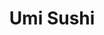 ---
layout: place
title: "Umi Sushi"
permalink: /california/modesto/umi-sushi.html
stateAbbr: CA
stateName: California
cityName: Modesto
seo:
  name: "Umi Sushi"
  type: Restaurant
  links: null
description: "Umi Sushi serves delicious sushi in Modesto, California. Try fresh Japanese dishes for a great dining experience. "
place_id: ChIJHaXYaKBXkIARRdC0kyzHi1s
photos:
  - name: >-
      places/ChIJHaXYaKBXkIARRdC0kyzHi1s/photos/AeeoHcIbBNcPpxQ8CN9EuQXw8uYf9peQC3ndfMr6Vcdieoe5f79yFe0jjTGeq23_qhsQrmqkOucQtcm-Sr3NI3NL7kJu45RtkSK6k6qrkh2dwCk5sIKxZo0bVoGLDzdMnKw7E4Wq1bu-x6dF_MW5M8bp6i7EvW42rGJKWcFD0CV7kl5u7gIla78BG2uuo9IEkhiTvR8TRqNj45tl4F-YE3F7BZ-HJ7at1utnMiRx8IqHJJeLs6PZcIhK1sQjojghPEk_8JJ4joKwjrm43PQcN04BMn2ArCDQT8_PrJhBoq67R3vyDucbgx2RRqfMLzoHW8SZdYdsJXviW9OVWJCbrUjpiqbq0ITMw_04LuxbS9H1XfqFHrTnnSiTmfkjudZi4o99DVno6SHTyoWuH1RKmwzqId1OcHRI0K8vu2ekCtC6iVML8-mo
    widthPx: 1400
    heightPx: 900
    authorAttributions:
      - displayName: Keith Simonian
        uri: https://maps.google.com/maps/contrib/103130935285451852167
        photoUri: >-
          https://lh3.googleusercontent.com/a-/ALV-UjXq3NR64cAfjRxj9DJ6CzdRnWTKBiGWem9TUi2wcZpAlRwK-pbl=s100-p-k-no-mo
    flagContentUri: >-
      https://www.google.com/local/imagery/report/?cb_client=maps_api_places.places_api&image_key=!1e10!2sCIHM0ogKEICAgICt3d2R1wE&hl=en-US
    googleMapsUri: >-
      https://www.google.com/maps/place//data=!3m4!1e2!3m2!1sCIHM0ogKEICAgICt3d2R1wE!2e10!4m2!3m1!1s0x809057a068d8a51d:0x5b8bc72c93b4d045
  - name: >-
      places/ChIJHaXYaKBXkIARRdC0kyzHi1s/photos/AeeoHcKC_4POEJXIyxiXdyVzO5nXYBlSH2g30xu35MwUhls8lc-ENiOU7ErJiqWooeYgDZaIJcyAL7AHABGgKQ5L9tl2DcF6vvBn9SiA-M6tuEAMiCO7zsxZoptX5HZ4bY1jMxQSDgzmhcEzOg4Rb6giwkUxnO1FykSZ_JOrhwfmo4NhTTWy1bKx2iuoWcGo_4ijzhBkP91PMO04RpecuYVxlxyplqUJgPt5HN5X-ovO97LzBLF_Dr_JHbJbE7PkwVFXjtu_WN5VA6DpaZdDbBHgAMhPruIccLgFMoKI5Qnh9hrA9LZtfJadutk-Jdl9BmskSLc3Rfqfn2EIyWo_WVWCTNOtma8A16fqPpL6Y5SoJFzTY3M4QC_5BVafRbAbi5-TkzQ2miNwHH8fay9ZiVfoHtoDlKFUpQD-XdxcwTsnYjyfKQ
    widthPx: 3024
    heightPx: 4032
    authorAttributions:
      - displayName: Rochelle R
        uri: https://maps.google.com/maps/contrib/108238762459704705349
        photoUri: >-
          https://lh3.googleusercontent.com/a-/ALV-UjUB6QLM3gSoBxTGlqCXTSsqb8ZgbySwuOqqlvAdrTQd2NXxvZDr=s100-p-k-no-mo
    flagContentUri: >-
      https://www.google.com/local/imagery/report/?cb_client=maps_api_places.places_api&image_key=!1e10!2sCIHM0ogKEICAgICrw6GjRA&hl=en-US
    googleMapsUri: >-
      https://www.google.com/maps/place//data=!3m4!1e2!3m2!1sCIHM0ogKEICAgICrw6GjRA!2e10!4m2!3m1!1s0x809057a068d8a51d:0x5b8bc72c93b4d045
  - name: >-
      places/ChIJHaXYaKBXkIARRdC0kyzHi1s/photos/AeeoHcLllgEz7u6pmcdbZ_UHBfOUgBCBmlJpuLFwQUkPT7CzyfP5OT-LuWj415FkKLycaAm09eXr4PxhtFJilmaBT9IwYnYm61Kkauze_eXw6lSyDIHmwcYlAqQyIw05WEkSsUBp226DTMXi49_rRBb-oDQmp0goSDgk3HqltNKRnrKz5Rzkcc1gynJ7t7Of9fgmBevjJ5mr_gewbuERUDZ_yUo0SaudFD423PfDhtOpzaPtHejNcNmATx08yaYK4jYs5kYCpbHFgSVngYaFCyf1Jk36QIiLz5_mr1LtXgPiijTA3N2SlepyHHdEHzhA6KI3FOZYfbBk_9k6S-tReWX2RBMYlkIqzBnmydyUg9Htw5uUztyj-aQYgUSD2Hm0Q0ddIMWJ0tt5kyRqX3axF2QbdVAhFxeq1f73xgd61ovL2-Ckrakr
    widthPx: 4000
    heightPx: 3000
    authorAttributions:
      - displayName: carolynn mumov5@aol.com
        uri: https://maps.google.com/maps/contrib/100046003281129415881
        photoUri: >-
          https://lh3.googleusercontent.com/a/ACg8ocJWd9PjyrN3QA89rZBNII2s7ncnzi4C4lsC536ftzeC2YqqmQ=s100-p-k-no-mo
    flagContentUri: >-
      https://www.google.com/local/imagery/report/?cb_client=maps_api_places.places_api&image_key=!1e10!2sCIHM0ogKEICAgIC6hdH29AE&hl=en-US
    googleMapsUri: >-
      https://www.google.com/maps/place//data=!3m4!1e2!3m2!1sCIHM0ogKEICAgIC6hdH29AE!2e10!4m2!3m1!1s0x809057a068d8a51d:0x5b8bc72c93b4d045
  - name: >-
      places/ChIJHaXYaKBXkIARRdC0kyzHi1s/photos/AeeoHcJ4IQk1uUsAfc-yIIIMwgwP6oAtBN0wc_iUIMLalMhpnGe4i3tTassZXMlv507MCcjgpSo1Za4VWBBO2YqKC8azACCvCscdkv2-mJqnEJ1OI6e4Hoopqu5XRUJjIhHtsSgtxmw1aQJ_TCY5CqtBG1eZBcqMkdposl6WaIsBwybCAsKJ0pcXxhCtdbp0rlFMfDnA7EmcN4xjFCyIeOZpeWNYguatgVdbKlHkVVJbfSfz2L-KECsSz-5ecFmfih7-WkXl4uo4PDyBkDSpAs9wU-X_WYZ10KN9HN_O1iq8uYGnONE5CCcLipxz620zpfRCEsjwyKda_Md2Bpwy1yGoFYlTkql5AHDwlLoM4zU4wqF3hZtHGOEiFV_TZGVUEQRIsqA-aG8vefXZDeVkTrtdkVgRpQpsLOgVooDtH-5R2zmxEfPN
    widthPx: 4608
    heightPx: 3456
    authorAttributions:
      - displayName: Rob Rank
        uri: https://maps.google.com/maps/contrib/105867605006981669569
        photoUri: >-
          https://lh3.googleusercontent.com/a-/ALV-UjWe3XE5cfTSKnfq_aRjiOdblANr9l2wj6UxHEqCncJonMbTIq7y=s100-p-k-no-mo
    flagContentUri: >-
      https://www.google.com/local/imagery/report/?cb_client=maps_api_places.places_api&image_key=!1e10!2sCIHM0ogKEICAgICK8P_F_wE&hl=en-US
    googleMapsUri: >-
      https://www.google.com/maps/place//data=!3m4!1e2!3m2!1sCIHM0ogKEICAgICK8P_F_wE!2e10!4m2!3m1!1s0x809057a068d8a51d:0x5b8bc72c93b4d045
  - name: >-
      places/ChIJHaXYaKBXkIARRdC0kyzHi1s/photos/AeeoHcLG7pOAJwNTJEDoqmMi4_3bQt8RYMwgDhk5yQ5_KNNSdY0LkY1PM00DOdp4gWK-5HPooKFLDuTe_f5lb8lglHkEhBruut3wcxZptxShXHCHHMKauYOzKwPauju2SClrNOhYH1O0cf8GXWMv3XSeSiVMktRfRDH7Q3HnJE5NpD5bBbh6yj9o4vkpWSqpJgWPLM91KIDch_ciPuomtO6o-tko1oQd3_nW_AYwruhvAcf5CKJqywjJIAPHpUmN0CmHiKWV3xNdBkz78nJWQeEmZzEaUGWmYhaHHXvzVmYi8-JdPPyIlYadawsEuBGKJlPuIAEAmLHqg1aAxI6FGXdXLUjpVOUt2d5zSEK6qyUSEXORkGR6umAhjzGqsMtN4Zsd0QSGnE8c33TRmVrMih_XNhEhbIas2PAaKnvb0nNYVghmeg
    widthPx: 2268
    heightPx: 2268
    authorAttributions:
      - displayName: Gabe R
        uri: https://maps.google.com/maps/contrib/108737208732105166792
        photoUri: >-
          https://lh3.googleusercontent.com/a-/ALV-UjV8isFBChmMK0-oGQYe3uH2s1Hj11pSwNunMXXQ837OZL-1Cjo=s100-p-k-no-mo
    flagContentUri: >-
      https://www.google.com/local/imagery/report/?cb_client=maps_api_places.places_api&image_key=!1e10!2sCIHM0ogKEICAgIDshs_EWA&hl=en-US
    googleMapsUri: >-
      https://www.google.com/maps/place//data=!3m4!1e2!3m2!1sCIHM0ogKEICAgIDshs_EWA!2e10!4m2!3m1!1s0x809057a068d8a51d:0x5b8bc72c93b4d045
  - name: >-
      places/ChIJHaXYaKBXkIARRdC0kyzHi1s/photos/AeeoHcLorvKnvUGLZLztoyxloXPAwsGhIVvwUlMtwUgO6Rc1dk7wEDbwbJhjmnJbU_85tQEvLc_d7XRpoD8-FJzvpowrkLemhCjD0vxB7NXoaIMv9bPNFtDvSN3eTMoK0PEzK-Aqj-Wsqz8RfTKFkYBCUmhKEpjKdcmTaFKVLz0HUkINB94wyiy1BXJ8kw_XMkMlF9smQJKgugR7kYgB5ChV6hXwF1GPJ4sKIITLDls45wgrUGzdBE9cHszm2RByscWW-e7utLXiepJPMoghdmAaM1k3ORIUsOuDgdM-P7njs9zxZArn4WVv7XYZOuFj0R7OZTvehezxkWF6PxmbgESQaR_TisGYFlmiUiIdL7754bgotAeeIePNqvCwLUTsVGoIk7i_0hBLtvuiNIJ3QKmGhgcH6NfuNuirVjSe4_6uTBFnlPzD
    widthPx: 3024
    heightPx: 4032
    authorAttributions:
      - displayName: Philip Solomon
        uri: https://maps.google.com/maps/contrib/117882976020543409604
        photoUri: >-
          https://lh3.googleusercontent.com/a-/ALV-UjUVdy-aOfk0ylG6CzrWG43An43y50wMA4fUQftZ9b1tlByeloOM=s100-p-k-no-mo
    flagContentUri: >-
      https://www.google.com/local/imagery/report/?cb_client=maps_api_places.places_api&image_key=!1e10!2sCIHM0ogKEICAgICejr73iAE&hl=en-US
    googleMapsUri: >-
      https://www.google.com/maps/place//data=!3m4!1e2!3m2!1sCIHM0ogKEICAgICejr73iAE!2e10!4m2!3m1!1s0x809057a068d8a51d:0x5b8bc72c93b4d045
  - name: >-
      places/ChIJHaXYaKBXkIARRdC0kyzHi1s/photos/AeeoHcLGtih-m26KkNiegNb2MI0ZcPlGsVxqIuT2WDJRtkNTCT12LqmKyCuG3n-Vk7ji4v0tqt9XUDP8Iq6dyjMhUZS4OdCApcNB9qKTqlf3CvbsfmybKVL2GPNGkyO4q1otmT9oIzNdhKaE_YNKPnxhID3GAyKiLO7ybIw1L7u_Ddk91SQxuyMy4E3QKe_53ymtW0JTX8JD_HLcggq9-XXQw2NZ3e37b_qTs06L34g7U40BSNo3YnnPtpIrZj3f16Snc3TdMzthQaBwzAEnciuQjD-za3_mP5BxXYR24dWFmekhAeywaypCyAnN5DRd04MR_-seRXg-U3E0Mtesa2QKmWLNT8N4NfaWMwMyQC3mi_R7bQrSvzm3bDupekaBiaggWb3yqAY8sCOz3MOK7m_HJ46L_pHbuRrpVd-m_Vu-p229DQ
    widthPx: 3024
    heightPx: 4032
    authorAttributions:
      - displayName: Scot Meeker
        uri: https://maps.google.com/maps/contrib/113467907916969275635
        photoUri: >-
          https://lh3.googleusercontent.com/a-/ALV-UjXLRmynJ-WOowLJit0h2E_7R8kcUOf7j4KO_aLUkgkI-JVfq7dl5Q=s100-p-k-no-mo
    flagContentUri: >-
      https://www.google.com/local/imagery/report/?cb_client=maps_api_places.places_api&image_key=!1e10!2sCIHM0ogKEICAgICZ1veUJQ&hl=en-US
    googleMapsUri: >-
      https://www.google.com/maps/place//data=!3m4!1e2!3m2!1sCIHM0ogKEICAgICZ1veUJQ!2e10!4m2!3m1!1s0x809057a068d8a51d:0x5b8bc72c93b4d045
  - name: >-
      places/ChIJHaXYaKBXkIARRdC0kyzHi1s/photos/AeeoHcJUi82C7Zkk5hPZdn3qWjF0MkLS6tXwtB6qNwi9dGyuaDS31b-j-XCiLM3YEX1IBeSIXCoaYZ5rieiIU4AvJW5yn3HscQLmJUJRf9YZRdJWpG95appj8DYLROYpVIacIKMVLiki7jDl5zXUoc3wPdUJP4fTukKFXtViDHE5Z3iKgYOLuujkOI0rrK8_BQRRewVVqF71OkJrQfPmR0s1dNiRhRmtIByte2OSDTu83IzqzNbzVtOuP11yT7PI8rCIww6CBJO0OY5xeGWKYCAKsWCTBhyHgamZuZtFqoXKWAKiu5vmFb3T6FQSRUnn9akzCP-9T0AHJTq3m0GaYEAaHRziMdlCzxt8XQvlDeA44OcJZsrGe8NiHH0kX2rBzCgD72zaFZ2sugY08p2LMc1nwLGAUI3vpG8j6z3LfWGwn-k
    widthPx: 4800
    heightPx: 3600
    authorAttributions:
      - displayName: Jose Miguel Jimenez
        uri: https://maps.google.com/maps/contrib/108719317783957682967
        photoUri: >-
          https://lh3.googleusercontent.com/a/ACg8ocL44UUw_SzRwlLqYSkKw2Jwj2xKSxJz9cieHmFJsyfdBcHQTw=s100-p-k-no-mo
    flagContentUri: >-
      https://www.google.com/local/imagery/report/?cb_client=maps_api_places.places_api&image_key=!1e10!2sCIHM0ogKEICAgIDalNvcDg&hl=en-US
    googleMapsUri: >-
      https://www.google.com/maps/place//data=!3m4!1e2!3m2!1sCIHM0ogKEICAgIDalNvcDg!2e10!4m2!3m1!1s0x809057a068d8a51d:0x5b8bc72c93b4d045
  - name: >-
      places/ChIJHaXYaKBXkIARRdC0kyzHi1s/photos/AeeoHcLgNoRUgD5pQZ3klIgMCNt1ybq5WZBTRjKS3OwZhSqTLBaOkhdTTAU7x3BZL7IOquBei2phpqVOMiv0nxk7ZauwKgpG533cMGtqOOlrkeQvMSdC7b6Ra_i-sYLtWNQgEmXJbSvW3ASrsuKOzDlA3OoNb0-pdUxWMnIn1QzEL67l0UJqY_JJEM-wVfPjsmbiZEMsi4figzvXLToT_VEsI-dX6w_OJzYTZWT_eXDnuMvgx63uRXaECsJBJ0opjW3XxaKbcJCwNeb98SFf7gyDXEQlsuSlYhxa25C-NnuKDcXlFnZS8CjuhZkQ2f-Ha1lkjds1RDMswjWuEsznBhSk5Zf8qjYRRU1fhnpBriEkpzdz7opveuc_Mkr7i3qIAYNz8g9eFeXRkdwyaTbwDp1-NdI_St-ouv_0-LxdEIBrktJd8w
    widthPx: 4032
    heightPx: 2268
    authorAttributions:
      - displayName: Gabe R
        uri: https://maps.google.com/maps/contrib/108737208732105166792
        photoUri: >-
          https://lh3.googleusercontent.com/a-/ALV-UjV8isFBChmMK0-oGQYe3uH2s1Hj11pSwNunMXXQ837OZL-1Cjo=s100-p-k-no-mo
    flagContentUri: >-
      https://www.google.com/local/imagery/report/?cb_client=maps_api_places.places_api&image_key=!1e10!2sCIHM0ogKEICAgIDshs_Ibg&hl=en-US
    googleMapsUri: >-
      https://www.google.com/maps/place//data=!3m4!1e2!3m2!1sCIHM0ogKEICAgIDshs_Ibg!2e10!4m2!3m1!1s0x809057a068d8a51d:0x5b8bc72c93b4d045
  - name: >-
      places/ChIJHaXYaKBXkIARRdC0kyzHi1s/photos/AeeoHcJG_uC1l9J7dR6n2H3HEu5O9P07KQzqLAOuTIsFISfLw2MPVAsjWkjQ6TkFZrNfIMQ9TL5FVbqJQOBZCL-dtPWnzfGLiWT75oZhZmPMTpyRnvukdDYrhm0tnDBH_wyOqFsVy2Y8S29lBdYFlHi6IY9xxoDqouDZusVXN7ptbWGILhWAAPsr74CZ_7B9JxiakvE1Gn4AId5F4XKX0IJBb1dhrty_QCsM_pZcFGjKOnPgZ2VdCsCYr446Dw9VKxz1tb2XPN35t6QnacCFR5y3oS3i61gwy6gxNqv6EiurCP0N07C-cxKdubSVWVY2F4G9B9_zzTp5WHe7hHfLLJkmzNDUVRgRvO1XE6mEOwLQc-2M1lPrdLV2k6zj1VEVd9Yc1RpFhbNZRfUAZWhQLxAEB8-3xjBWDT1vNPUOty3nHzpOGQ
    widthPx: 3024
    heightPx: 2865
    authorAttributions:
      - displayName: Renari Pryderi (Red)
        uri: https://maps.google.com/maps/contrib/117016841470317413572
        photoUri: >-
          https://lh3.googleusercontent.com/a-/ALV-UjUsdDw4U7lD2uzjt4xuH04gMCqayhEviPqSxjGwnPmlJygxxmbT=s100-p-k-no-mo
    flagContentUri: >-
      https://www.google.com/local/imagery/report/?cb_client=maps_api_places.places_api&image_key=!1e10!2sCIHM0ogKEICAgICK5IqIMQ&hl=en-US
    googleMapsUri: >-
      https://www.google.com/maps/place//data=!3m4!1e2!3m2!1sCIHM0ogKEICAgICK5IqIMQ!2e10!4m2!3m1!1s0x809057a068d8a51d:0x5b8bc72c93b4d045
address: '1300 Sylvan Ave #C9, Modesto, CA 95355, USA'
street: '1300 Sylvan Ave #C9'
city: Modesto
state: CA
zip: '95355'
country: USA
neighborhood: null
latitude: '37.688389'
longitude: '-120.974998'
accessibility_options:
  wheelchairAccessibleParking: true
  wheelchairAccessibleEntrance: true
  wheelchairAccessibleRestroom: true
  wheelchairAccessibleSeating: true
business_status: OPERATIONAL
name: Umi Sushi
google_maps_links:
  directionsUri: >-
    https://www.google.com/maps/dir//''/data=!4m7!4m6!1m1!4e2!1m2!1m1!1s0x809057a068d8a51d:0x5b8bc72c93b4d045!3e0
  placeUri: https://maps.google.com/?cid=6596585073484812357
  writeAReviewUri: >-
    https://www.google.com/maps/place//data=!4m3!3m2!1s0x809057a068d8a51d:0x5b8bc72c93b4d045!12e1
  reviewsUri: >-
    https://www.google.com/maps/place//data=!4m4!3m3!1s0x809057a068d8a51d:0x5b8bc72c93b4d045!9m1!1b1
  photosUri: >-
    https://www.google.com/maps/place//data=!4m3!3m2!1s0x809057a068d8a51d:0x5b8bc72c93b4d045!10e5
primary_type: Sushi Restaurant
opening_hours:
  regular: null
  current: null
secondary_opening_hours:
  regular:
    weekdayDescriptions: null
    type: null
  current:
    weekdayDescriptions: null
    type: null
phone: null
price_level: null
price_range: null
rating: null
rating_count: 0
website: null
reviews: null
parking_options: null
payment_options: null
allow_dogs: null
curbside_pickup: null
delivery: null
dine_in: null
good_for_children: null
good_for_groups: null
good_for_sports: null
live_music: null
menu_for_children: null
outdoor_seating: null
reservable: null
restroom: null
serves_beer: null
serves_breakfast: null
serves_brunch: null
serves_cocktails: null
serves_coffee: null
serves_dinner: null
serves_dessert: null
serves_lunch: null
serves_vegetarian_food: null
serves_wine: null
takeout: null
summary: null

---